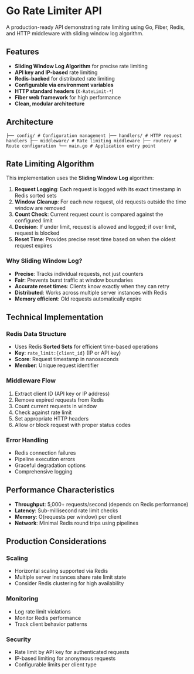 # Go Rate Limiter API

A production-ready API demonstrating rate limiting using Go, Fiber, Redis, and HTTP middleware with sliding window log algorithm.

## Features

- **Sliding Window Log Algorithm** for precise rate limiting
- **API key and IP-based** rate limiting
- **Redis-backed** for distributed rate limiting
- **Configurable via environment variables**
- **HTTP standard headers** (`X-RateLimit-*`)
- **Fiber web framework** for high performance
- **Clean, modular architecture**

## Architecture

``` ├── config/ # Configuration management ├── handlers/ # HTTP request handlers ├── middleware/ # Rate limiting middleware ├── router/ # Route configuration └── main.go # Application entry point ``` 


## Rate Limiting Algorithm

This implementation uses the **Sliding Window Log** algorithm:

1. **Request Logging**: Each request is logged with its exact timestamp in Redis sorted sets
2. **Window Cleanup**: For each new request, old requests outside the time window are removed
3. **Count Check**: Current request count is compared against the configured limit
4. **Decision**: If under limit, request is allowed and logged; if over limit, request is blocked
5. **Reset Time**: Provides precise reset time based on when the oldest request expires

### Why Sliding Window Log?

- **Precise**: Tracks individual requests, not just counters
- **Fair**: Prevents burst traffic at window boundaries
- **Accurate reset times**: Clients know exactly when they can retry
- **Distributed**: Works across multiple server instances with Redis
- **Memory efficient**: Old requests automatically expire



## Technical Implementation

### Redis Data Structure
- Uses Redis **Sorted Sets** for efficient time-based operations
- **Key**: `rate_limit:{client_id}` (IP or API key)
- **Score**: Request timestamp in nanoseconds
- **Member**: Unique request identifier

### Middleware Flow
1. Extract client ID (API key or IP address)
2. Remove expired requests from Redis
3. Count current requests in window
4. Check against rate limit
5. Set appropriate HTTP headers
6. Allow or block request with proper status codes

### Error Handling
- Redis connection failures
- Pipeline execution errors
- Graceful degradation options
- Comprehensive logging

## Performance Characteristics

- **Throughput**: 5,000+ requests/second (depends on Redis performance)
- **Latency**: Sub-millisecond rate limit checks
- **Memory**: O(requests per window) per client
- **Network**: Minimal Redis round trips using pipelines

## Production Considerations

### Scaling
- Horizontal scaling supported via Redis
- Multiple server instances share rate limit state
- Consider Redis clustering for high availability

### Monitoring
- Log rate limit violations
- Monitor Redis performance
- Track client behavior patterns

### Security
- Rate limit by API key for authenticated requests
- IP-based limiting for anonymous requests
- Configurable limits per client type

